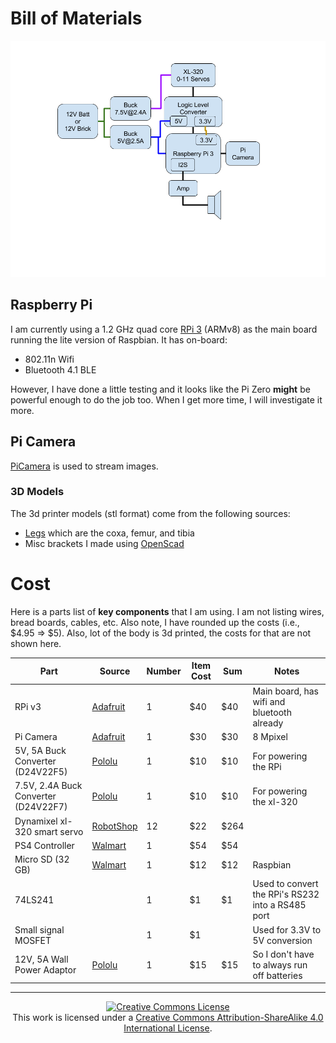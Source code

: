 # Bill of Materials

![system layout](pics/system_layout.png)

## Raspberry Pi

I am currently using a 1.2 GHz quad core [RPi 3](https://www.adafruit.com/products/3055)
(ARMv8) as the main board running the lite version of Raspbian. It has on-board:

* 802.11n Wifi
* Bluetooth 4.1 BLE

However, I have done a little testing and it looks like the Pi Zero **might** be
powerful enough to do the job too. When I get more time, I will investigate it
more.

## Pi Camera

[PiCamera](https://www.adafruit.com/products/3099) is used to stream images.

### 3D Models

The 3d printer models (stl format) come from the following sources:

* [Legs](https://github.com/mogillc/nico) which are the coxa, femur, and tibia
* Misc brackets I made using [OpenScad](http://www.openscad.org/)


# Cost

Here is a parts list of **key components** that I am using. I am not listing
wires, bread boards, cables, etc. Also note, I have rounded up the costs
(i.e., $4.95 => $5). Also, lot of the body is 3d printed, the costs for that are
not shown here.

| Part | Source | Number | Item Cost | Sum | Notes |
| ---  | ---    | ---    | ---       | --- | ---   |
| RPi v3                              | [Adafruit](https://www.adafruit.com) | 1 | $40 | $40 | Main board, has wifi and bluetooth already |
| Pi Camera                           | [Adafruit](https://www.adafruit.com) | 1 | $30 | $30 | 8 Mpixel |
| 5V, 5A Buck Converter (D24V22F5)    | [Pololu](https://www.pololu.com) | 1 | $10 | $10 | For powering the RPi |
| 7.5V, 2.4A Buck Converter (D24V22F7)| [Pololu](https://www.pololu.com) | 1 | $10 | $10 | For powering the xl-320 |
| Dynamixel xl-320 smart servo        | [RobotShop](https://www.robotshop.com) | 12 | $22 | $264 |  |
| PS4 Controller                      | [Walmart](http://www.walmart.com) | 1 | $54 | $54 | |
| Micro SD (32 GB)                    | [Walmart](http://www.walmart.com) | 1 | $12 | $12 | Raspbian |
| 74LS241                             |                                   | 1 | $1 | $1 | Used to convert the RPi's RS232 into a RS485 port |
| Small signal MOSFET                 |                                  | 1 | $1  |    | Used for 3.3V to 5V conversion |
| 12V, 5A Wall Power Adaptor          | [Pololu](https://www.pololu.com) | 1 | $15 | $15 | So I don't have to always run off batteries |



---

<p align="center">
	<a rel="license" href="http://creativecommons.org/licenses/by-sa/4.0/">
		<img alt="Creative Commons License"  src="https://i.creativecommons.org/l/by-sa/4.0/88x31.png" />
	</a>
	<br />This work is licensed under a <a rel="license" href="http://creativecommons.org/licenses/by-sa/4.0/">Creative Commons Attribution-ShareAlike 4.0 International License</a>.
</p>

